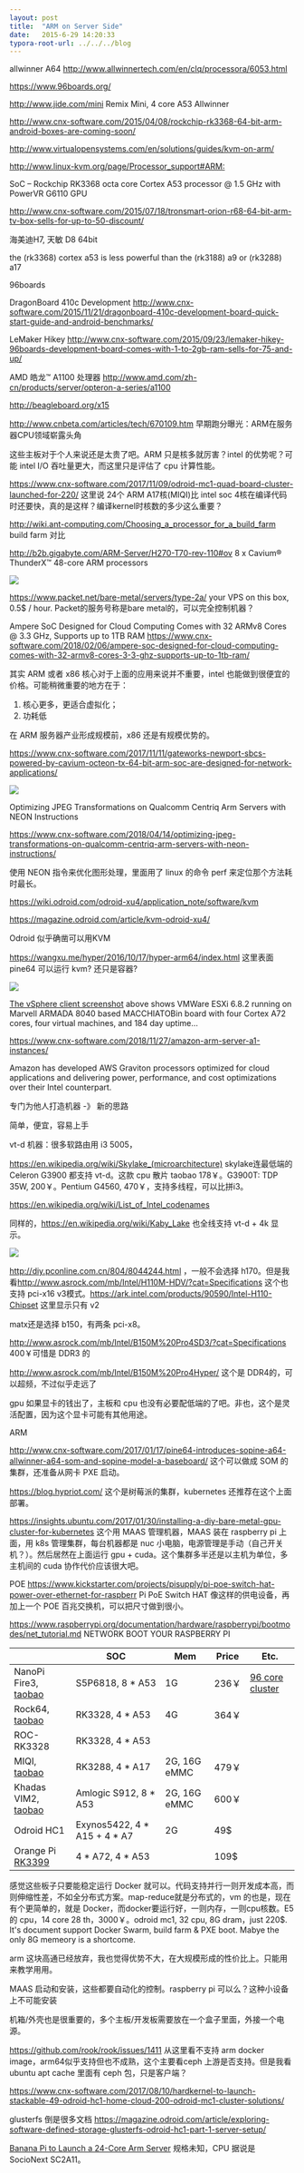 ```yaml
---
layout: post
title:  "ARM on Server Side"
date:   2015-6-29 14:20:33
typora-root-url: ../../../blog
---
```


allwinner A64 <http://www.allwinnertech.com/en/clq/processora/6053.html> 

<https://www.96boards.org/> 

<http://www.jide.com/mini> Remix Mini, 4 core A53 Allwinner

<http://www.cnx-software.com/2015/04/08/rockchip-rk3368-64-bit-arm-android-boxes-are-coming-soon/> 

<http://www.virtualopensystems.com/en/solutions/guides/kvm-on-arm/> 

<http://www.linux-kvm.org/page/Processor_support#ARM:>

SoC – Rockchip RK3368 octa core Cortex A53 processor @ 1.5 GHz with PowerVR G6110 GPU

<http://www.cnx-software.com/2015/07/18/tronsmart-orion-r68-64-bit-arm-tv-box-sells-for-up-to-50-discount/> 

海美迪H7, 天敏 D8 64bit 

the (rk3368) cortex a53 is less powerful than the (rk3188) a9 or (rk3288) a17

96boards

DragonBoard 410c Development <http://www.cnx-software.com/2015/11/21/dragonboard-410c-development-board-quick-start-guide-and-android-benchmarks/>

LeMaker Hikey <http://www.cnx-software.com/2015/09/23/lemaker-hikey-96boards-development-board-comes-with-1-to-2gb-ram-sells-for-75-and-up/>

AMD 皓龙™ A1100 处理器 <http://www.amd.com/zh-cn/products/server/opteron-a-series/a1100> 

<http://beagleboard.org/x15> 

<http://www.cnbeta.com/articles/tech/670109.htm> 早期跑分曝光：ARM在服务器CPU领域崭露头角

这些主板对于个人来说还是太贵了吧。ARM 只是核多就厉害？intel 的优势呢？可能 intel I/O 吞吐量更大，而这里只是评估了 cpu 计算性能。

<https://www.cnx-software.com/2017/11/09/odroid-mc1-quad-board-cluster-launched-for-220/> 这里说 24个 ARM A17核(MIQI)比 intel soc 4核在编译代码时还要快，真的是这样？编译kernel时核数的多少这么重要？

<http://wiki.ant-computing.com/Choosing_a_processor_for_a_build_farm> build farm 对比 

<http://b2b.gigabyte.com/ARM-Server/H270-T70-rev-110#ov>  8 x Cavium® ThunderX™ 48-core ARM processors

![](/images/2015/arm-server-gigabyte.jpg)

<https://www.packet.net/bare-metal/servers/type-2a/> your VPS on this box, 0.5$ / hour. Packet的服务号称是bare metal的，可以完全控制机器？

Ampere SoC Designed for Cloud Computing Comes with 32 ARMv8 Cores @ 3.3 GHz, Supports up to 1TB RAM <https://www.cnx-software.com/2018/02/06/ampere-soc-designed-for-cloud-computing-comes-with-32-armv8-cores-3-3-ghz-supports-up-to-1tb-ram/> 

其实 ARM 或者 x86 核心对于上面的应用来说并不重要，intel 也能做到很便宜的价格。可能稍微重要的地方在于： 

1. 核心更多，更适合虚拟化； 
2. 功耗低 

在 ARM 服务器产业形成规模前，x86 还是有规模优势的。 

<https://www.cnx-software.com/2017/11/11/gateworks-newport-sbcs-powered-by-cavium-octeon-tx-64-bit-arm-soc-are-designed-for-network-applications/>

![](/images/2015/arm-server-cavium.png)

Optimizing JPEG Transformations on Qualcomm Centriq Arm Servers with NEON Instructions 

<https://www.cnx-software.com/2018/04/14/optimizing-jpeg-transformations-on-qualcomm-centriq-arm-servers-with-neon-instructions/>

使用 NEON 指令来优化图形处理，里面用了 linux 的命令 perf 来定位那个方法耗时最长。 

<https://wiki.odroid.com/odroid-xu4/application_note/software/kvm>

<https://magazine.odroid.com/article/kvm-odroid-xu4/>

Odroid 似乎确凿可以用KVM 

<https://wangxu.me/hyper/2016/10/17/hyper-arm64/index.html> 这里表面 pine64 可以运行 kvm? 还只是容器? 

![](/images/2015/arm-server-armada.jpg)

[The vSphere client screenshot](https://www.cnx-software.com/2018/08/28/vmware-esxi-arm64-hypervisor/) above shows VMWare ESXi 6.8.2 running on Marvell ARMADA 8040 based MACCHIATOBin board with four Cortex A72 cores, four virtual machines, and 184 day uptime… 

<https://www.cnx-software.com/2018/11/27/amazon-arm-server-a1-instances/>

Amazon has developed AWS Graviton processors optimized for cloud applications and delivering power, performance, and cost optimizations over their Intel counterpart. 

专门为他人打造机器 -》 新的思路

简单，便宜，容易上手

vt-d 机器：很多软路由用 i3 5005，

<https://en.wikipedia.org/wiki/Skylake_(microarchitecture)> skylake连最低端的 Celeron G3900 都支持 vt-d。这款 cpu 散片 taobao 178￥。G3900T: TDP 35W, 200￥。Pentium G4560, 470￥，支持多线程，可以比拼i3。

<https://en.wikipedia.org/wiki/List_of_Intel_codenames>

同样的，<https://en.wikipedia.org/wiki/Kaby_Lake> 也全线支持 vt-d + 4k 显示。

![](/images/2015/arm-server-100chipset.png)

<http://diy.pconline.com.cn/804/8044244.html> ，一般不会选择 h170。但是我看<http://www.asrock.com/mb/Intel/H110M-HDV/?cat=Specifications> 这个也支持 pci-x16 v3模式。<https://ark.intel.com/products/90590/Intel-H110-Chipset> 这里显示只有 v2

matx还是选择 b150，有两条 pci-x8。

<http://www.asrock.com/mb/Intel/B150M%20Pro4SD3/?cat=Specifications> 400￥可惜是 DDR3 的

<http://www.asrock.com/mb/Intel/B150M%20Pro4Hyper/> 这个是 DDR4的，可以超频，不过似乎走远了

gpu 如果显卡的钱出了，主板和 cpu 也没有必要配低端的了吧。非也，这个是灵活配置，因为这个显卡可能有其他用途。

ARM 

<http://www.cnx-software.com/2017/01/17/pine64-introduces-sopine-a64-allwinner-a64-som-and-sopine-model-a-baseboard/> 这个可以做成 SOM 的集群，还准备从网卡 PXE 启动。

<https://blog.hypriot.com/> 这个是树莓派的集群，kubernetes 还推荐在这个上面部署。 

<https://insights.ubuntu.com/2017/01/30/installing-a-diy-bare-metal-gpu-cluster-for-kubernetes> 这个用 MAAS 管理机器，MAAS 装在 raspberry pi 上面，用 k8s 管理集群，每台机器都是 nuc 小电脑，电源管理是手动（自己开关机？）。然后居然在上面运行 gpu + cuda。这个集群多半还是以主机为单位，多主机间的 cuda 协作代价应该很大吧。

POE <https://www.kickstarter.com/projects/pisupply/pi-poe-switch-hat-power-over-ethernet-for-raspberr> Pi PoE Switch HAT 像这样的供电设备，再加上一个 POE 百兆交换机，可以把尺寸做到很小。

<https://www.raspberrypi.org/documentation/hardware/raspberrypi/bootmodes/net_tutorial.md> NETWORK BOOT YOUR RASPBERRY PI


|                                                              | SOC                          | Mem          | Price | Etc.                                                         |
| ------------------------------------------------------------ | ---------------------------- | ------------ | ----- | ------------------------------------------------------------ |
| NanoPi Fire3, [taobao](https://item.taobao.com/item.htm?id=561209653609) | S5P6818, 8 * A53             | 1G           | 236￥ | [96 core cluster](https://www.cnx-software.com/2018/07/10/nanopi-fire3-cluster-diy-portable-solution-develop-distributed-software/) |
| Rock64, [taobao](https://item.taobao.com/item.htm?id=557302774166) | RK3328, 4 * A53              | 4G           | 364￥ |                                                              |
| ROC-RK3328                                                   | RK3328, 4 * A53              |              |       |                                                              |
| MIQI, [taobao](https://item.taobao.com/item.htm?id=536476862763) | RK3288, 4 * A17              | 2G, 16G eMMC | 479￥ |                                                              |
| Khadas VIM2, [taobao](https://item.taobao.com/item.htm?id=557820472911) | Amlogic S912, 8 * A53        | 2G, 16G eMMC | 600￥ |                                                              |
| Odroid HC1                                                   | Exynos5422, 4 * A15 + 4 * A7 | 2G           | 49$   |                                                              |
| Orange Pi [RK3399](https://www.cnx-software.com/2018/01/29/orange-pi-rk3399-development-board-launched-for-109/) | 4 * A72, 4 * A53             |              | 109$  |                                                              |

感觉这些板子只要能稳定运行 Docker 就可以。代码支持并行一则开发成本高，而则伸缩性差，不如全分布式方案。map-reduce就是分布式的，vm 的也是，现在有个更简单的，就是 Docker，而docker要运行好，一则内存，一则cpu核数。E5 的 cpu，14 core 28 th，3000￥。odroid mc1, 32 cpu, 8G dram，just 220$. It's document support Docker Swarm, build farm & PXE boot. Mabye the only 8G memeory is a shortcome.

arm 这块高通已经放弃，我也觉得优势不大，在大规模形成的性价比上。只能用来教学用用。

MAAS 启动和安装，这些都要自动化的控制。raspberry pi 可以么？这种小设备上不可能安装

机箱/外壳也是很重要的，多个主板/开发板需要放在一个盒子里面，外接一个电源。

<https://github.com/rook/rook/issues/1411> 从这里看不支持 arm docker image，arm64似乎支持但也不成熟，这个主要看ceph 上游是否支持。但是我看 ubuntu apt cache 里面有 ceph 包，只是客户端？ 

<https://www.cnx-software.com/2017/08/10/hardkernel-to-launch-stackable-49-odroid-hc1-home-cloud-200-odroid-mc1-cluster-solutions/>

glusterfs 倒是很多文档 <https://magazine.odroid.com/article/exploring-software-defined-storage-glusterfs-odroid-hc1-part-1-server-setup/> 

[Banana Pi to Launch a 24-Core Arm Server](https://www.cnx-software.com/2018/12/26/banana-pi-24-core-arm-server/) 规格未知，CPU 据说是 SocioNext SC2A11。